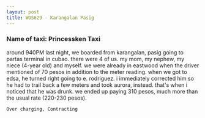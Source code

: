 ```yaml
---
layout: post
title: WOS629 - Karangalan Pasig
---
```


### Name of taxi: Princessken Taxi

around 940PM last night, we boarded from karangalan, pasig going to partas terminal in cubao. there were 4 of us. my mom, my nephew, my niece (4-year old) and myself. we were already in eastwood when the driver mentioned of 70 pesos in addition to the meter reading. when we got to edsa, he turned right going to e. rodriguez. i immediately corrected him so he had to trail back a few meters and took aurora, instead. that's when i noticed that he was drunk. we ended up paying 310 pesos, much more than the usual rate (220-230 pesos). 

```Over charging, Contracting```
